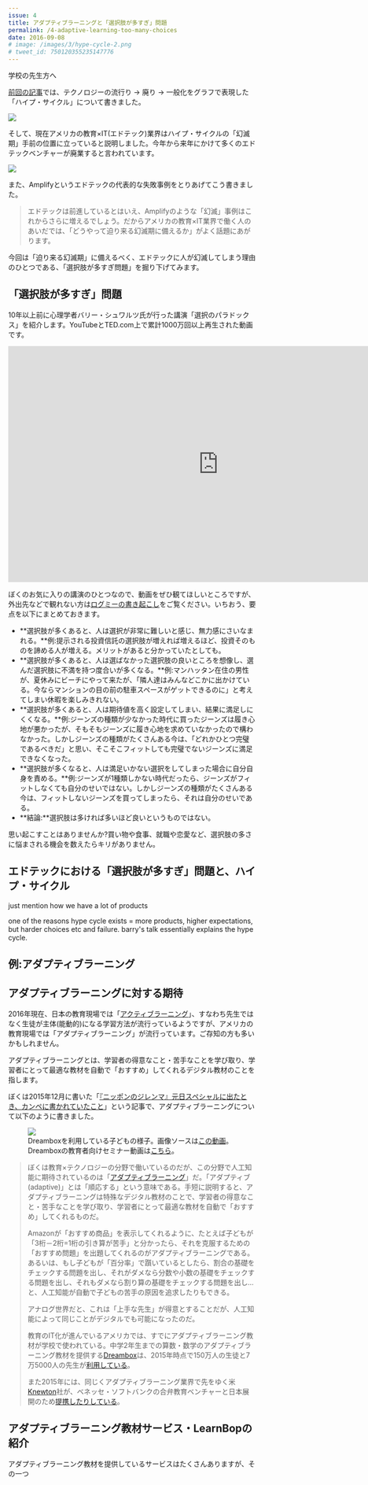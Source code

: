 ```yaml
---
issue: 4
title: アダプティブラーニングと「選択肢が多すぎ」問題
permalink: /4-adaptive-learning-too-many-choices
date: 2016-09-08
# image: /images/3/hype-cycle-2.png
# tweet_id: 750120355235147776
---
```


学校の先生方へ

[前回の記事](/3-edtech-hype-cycle)では、テクノロジーの流行り → 廃り → 一般化をグラフで表現した「ハイプ・サイクル」について書きました。

<img src="/images/3/hype-cycle.png" class="" />

そして、現在アメリカの教育×IT(エドテック)業界はハイプ・サイクルの「幻滅期」手前の位置に立っていると説明しました。今年から来年にかけて多くのエドテックベンチャーが廃業すると言われています。

<img src="/images/3/hype-cycle-us-edtech.png" class="" />

また、Amplifyというエドテックの代表的な失敗事例をとりあげてこう書きました。

> エドテックは前進しているとはいえ、Amplifyのような「幻滅」事例はこれからさらに増えるでしょう。だからアメリカの教育×IT業界で働く人のあいだでは、「どうやって迫り来る幻滅期に備えるか」がよく話題にあがります。

今回は「迫り来る幻滅期」に備えるべく、エドテックに人が幻滅してしまう理由のひとつである、「選択肢が多すぎ問題」を掘り下げてみます。

## 「選択肢が多すぎ」問題

10年以上前に心理学者バリー・シュワルツ氏が行った講演「選択のパラドックス」を紹介します。YouTubeとTED.com上で累計1000万回以上再生された動画です。

<p><iframe src="https://embed-ssl.ted.com/talks/lang/ja/barry_schwartz_on_the_paradox_of_choice.html" width="854" height="480" frameborder="0" scrolling="no" webkitAllowFullScreen mozallowfullscreen allowFullScreen></iframe></p>

ぼくのお気に入りの講演のひとつなので、動画をぜひ観てほしいところですが、外出先などで観れない方は[ログミーの書き起こし](http://logmi.jp/26437)をご覧ください。いちおう、要点を以下にまとめておきます。

- **選択肢が多くあると、人は選択が非常に難しいと感じ、無力感にさいなまれる。**例:提示される投資信託の選択肢が増えれば増えるほど、投資そのものを諦める人が増える。メリットがあると分かっていたとしても。
- **選択肢が多くあると、人は選ばなかった選択肢の良いところを想像し、選んだ選択肢に不満を持つ度合いが多くなる。**例:マンハッタン在住の男性が、夏休みにビーチにやって来たが、「隣人達はみんなどこかに出かけている。今ならマンションの目の前の駐車スペースがゲットできるのに」と考えてしまい休暇を楽しみきれない。
- **選択肢が多くあると、人は期待値を高く設定してしまい、結果に満足しにくくなる。**例:ジーンズの種類が少なかった時代に買ったジーンズは履き心地が悪かったが、そもそもジーンズに履き心地を求めていなかったので構わなかった。しかしジーンズの種類がたくさんある今は、「どれかひとつ完璧であるべきだ」と思い、そこそこフィットしても完璧でないジーンズに満足できなくなった。
- **選択肢が多くなると、人は満足いかない選択をしてしまった場合に自分自身を責める。**例:ジーンズが1種類しかない時代だったら、ジーンズがフィットしなくても自分のせいではない。しかしジーンズの種類がたくさんある今は、フィットしないジーンズを買ってしまったら、それは自分のせいである。
- **結論:**選択肢は多ければ多いほど良いというものではない。

思い起こすことはありませんか?買い物や食事、就職や恋愛など、選択肢の多さに悩まされる機会を数えたらキリがありません。

## エドテックにおける「選択肢が多すぎ」問題と、ハイプ・サイクル

just mention how we have a lot of products

one of the reasons hype cycle exists = more products, higher expectations, but harder choices etc and failure. barry's talk essentially explains the hype cycle.

## 例:アダプティブラーニング

## アダプティブラーニングに対する期待

2016年現在、日本の教育現場では「[アクティブラーニング](https://ja.wikipedia.org/wiki/%E3%82%A2%E3%82%AF%E3%83%86%E3%82%A3%E3%83%96%E3%83%BB%E3%83%A9%E3%83%BC%E3%83%8B%E3%83%B3%E3%82%B0)」、すなわち先生ではなく生徒が主体(能動的)になる学習方法が流行っているようですが、アメリカの教育現場では「アダプティブラーニング」が流行っています。ご存知の方も多いかもしれません。

アダプティブラーニングとは、学習者の得意なこと・苦手なことを学び取り、学習者にとって最適な教材を自動で「おすすめ」してくれるデジタル教材のことを指します。

ぼくは2015年12月に書いた「[『ニッポンのジレンマ』元日スペシャルに出たとき、カンペに書かれていたこと](http://chibicode.com/nhk-dilemma/)」という記事で、アダプティブラーニングについて以下のように書きました。

<figure>
  <img src="http://chibicode.com/assets/images/nhk-dilemma/dreambox.jpg" />
  <figcaption>Dreamboxを利用している子どもの様子。画像ソースは<a href="https://www.youtube.com/watch?v=5V-BT-5eiyk">この動画</a>。Dreamboxの教育者向けセミナー動画は<a href="https://www.youtube.com/watch?v=wDgo_NQwXuU">こちら</a>。</figcaption>
</figure>

> ぼくは教育×テクノロジーの分野で働いているのだが、この分野で人工知能に期待されているのは「[アダプティブラーニング](http://globis.jp/article/1314)」だ。「アダプティブ (adaptive)」とは「順応する」という意味である。手短に説明すると、アダプティブラーニングは特殊なデジタル教材のことで、学習者の得意なこと・苦手なことを学び取り、学習者にとって最適な教材を自動で「おすすめ」してくれるものだ。
>
> Amazonが「おすすめ商品」を表示してくれるように、たとえば子どもが「3桁－2桁=1桁の引き算が苦手」と分かったら、それを克服するための「おすすめ問題」を出題してくれるのがアダプティブラーニングである。あるいは、もし子どもが「百分率」で躓いているとしたら、割合の基礎をチェックする問題を出し、それがダメなら分数や小数の基礎をチェックする問題を出し、それもダメなら割り算の基礎をチェックする問題を出し…と、人工知能が自動で子どもの苦手の原因を追求したりもできる。
>
> アナログ世界だと、これは「上手な先生」が得意とすることだが、人工知能によって同じことがデジタルでも可能になったのだ。
>
> 教育のIT化が進んでいるアメリカでは、すでにアダプティブラーニング教材が学校で使われている。中学2年生までの算数・数学のアダプティブラーニング教材を提供する[Dreambox](http://www.dreambox.com/)は、2015年時点で150万人の生徒と7万5000人の先生が[利用している](http://www.dreambox.com/press-releases/dreambox-learning-secures-10-million-in-series-b-funding)。
>
> また2015年には、同じくアダプティブラーニング業界で先をゆく米[Knewton](https://www.knewton.com/)社が、ベネッセ・ソフトバンクの合弁教育ベンチャーと日本展開のため[提携したりしている](http://itpro.nikkeibp.co.jp/atclact/activer/nkpr/RSP390887_08072015/)。

## アダプティブラーニング教材サービス・LearnBopの紹介

アダプティブラーニング教材を提供しているサービスはたくさんありますが、その一つ
